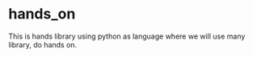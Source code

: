 # hands_on
This is hands library using python as language where we will use many library, do hands on.
